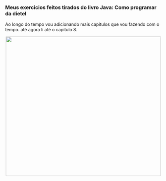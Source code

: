 ### **Meus exercicios feitos tirados do livro Java: Como programar da dietel**
 Ao longo do tempo vou adicionando mais capitulos que vou fazendo com o tempo. até agora li até o capitulo 8.
 
 <p align="center">
 <a href="https://www.amazon.com.br/Java%C2%AE-como-programar-Paul-Deitel/dp/8543004799"><img src=" https://images-na.ssl-images-amazon.com/images/I/81y3ooptgLL.jpg" width="500", height="450" /></a>
 </p>
 
 